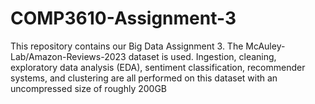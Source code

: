 # COMP3610-Assignment-3
This repository contains our Big Data Assignment 3. The McAuley-Lab/Amazon-Reviews-2023 dataset is used. Ingestion, cleaning, exploratory data analysis (EDA), sentiment classification, recommender systems, and clustering are all performed on this dataset with an uncompressed size of roughly 200GB
